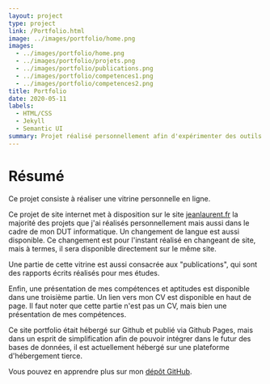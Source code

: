 ```yaml
---
layout: project
type: project
link: /Portfolio.html
image: ../images/portfolio/home.png
images:
  - ../images/portfolio/home.png
  - ../images/portfolio/projets.png
  - ../images/portfolio/publications.png
  - ../images/portfolio/competences1.png
  - ../images/portfolio/competences2.png
title: Portfolio
date: 2020-05-11
labels:
  - HTML/CSS
  - Jekyll
  - Semantic UI
summary: Projet réalisé personnellement afin d'expérimenter des outils web. Constitution d'une vitrine numérique.
---
```


# Résumé

Ce projet consiste à réaliser une vitrine personnelle en ligne.

Ce projet de site internet met à disposition sur le site [jeanlaurent.fr](http://jeanlaurent.fr) la majorité des projets 
que j'ai réalisés personnellement mais aussi dans le cadre de mon DUT informatique. Un changement de langue est aussi 
disponible. Ce changement est pour l'instant réalisé en changeant de site, mais à termes, il sera disponible directement
sur le même site.

Une partie de cette vitrine est aussi consacrée aux "publications", qui sont des rapports écrits réalisés pour mes études.

Enfin, une présentation de mes compétences et aptitudes est disponible dans une troisième partie. Un lien vers mon CV est 
disponible en haut de page. Il faut noter que cette partie n'est pas un CV, mais bien une présentation de mes compétences.

Ce site portfolio était hébergé sur Github et publié via Github Pages, mais dans un esprit de simplification afin de pouvoir
intégrer dans le futur des bases de données, il est actuellement hébergé sur une plateforme d'hébergement tierce.


Vous pouvez en apprendre plus sur mon [dépôt GitHub](http://GitHub.com/jeanlrnt/Portfolio_FR).